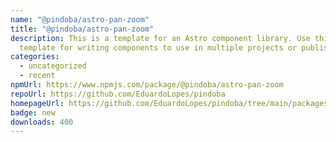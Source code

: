 ```yaml
---
name: "@pindoba/astro-pan-zoom"
title: "@pindoba/astro-pan-zoom"
description: This is a template for an Astro component library. Use this
  template for writing components to use in multiple projects or publish to NPM.
categories:
  - uncategorized
  - recent
npmUrl: https://www.npmjs.com/package/@pindoba/astro-pan-zoom
repoUrl: https://github.com/EduardoLopes/pindoba
homepageUrl: https://github.com/EduardoLopes/pindoba/tree/main/packages/ui/astro/pan-zoom#README.md
badge: new
downloads: 400
---
```

